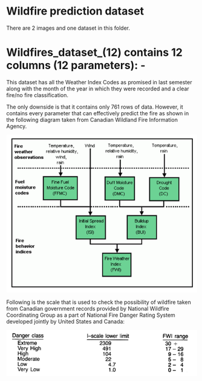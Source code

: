 # Wildfire prediction dataset

There are 2 images and one dataset in this folder.

# Wildfires_dataset_(12) contains 12 columns (12 parameters): -

 This dataset has all the Weather Index Codes as promised in last semester along with the month of the year in which they were recorded and a clear fire/no fire classification.
 
 The only downside is that it contains only 761 rows of data. However, it contains every parameter that can effectively predict the fire as shown in the following diagram taken from Canadian Wildland Fire Information Agency.
 
 
 ![wildfire](https://github.com/San-Jose-State-University-Students/Inferno-Alert-WildFire-Prediction-System/blob/main/Data/Fire-Weather.png)

Following is the scale that is used to check the possibility of wildfire taken from Canadian government records provided by National Wildfire Coordinating Group as a part of National Fire Danger Rating System developed jointly by United States and Canada: 

  ![wildfire](https://github.com/San-Jose-State-University-Students/Inferno-Alert-WildFire-Prediction-System/blob/main/Data/FWI%20Scale.png)
 
